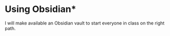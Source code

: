 # Using Obsidian\*

I will make available an Obsidian vault to start everyone in class on the right path.&#x20;
